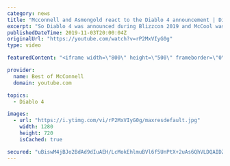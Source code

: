 ```yaml
---
category: news
title: "Mcconnell and Asmongold react to the Diablo 4 announcement | Diablo 4 | Blizzcon 2019"
excerpt: "So Diablo 4 was announced during Blizzcon 2019 and McCool was, for lack of better words, more than happy about it.... Mcconnell and Asmongold react to the ..."
publishedDateTime: 2019-11-03T20:00:04Z
originalUrl: "https://youtube.com/watch?v=rP2MxVIyG0g"
type: video

featuredContent: "<iframe width=\"800\" height=\"500\" frameborder=\"0\" src=\"https://www.youtube.com/embed/rP2MxVIyG0g\" allow=\"accelerometer; autoplay; encrypted-media; gyroscope; picture-in-picture\" allowfullscreen></iframe>"

provider:
  name: Best of McConnell
  domain: youtube.com

topics:
  - Diablo 4

images:
  - url: "https://i.ytimg.com/vi/rP2MxVIyG0g/maxresdefault.jpg"
    width: 1280
    height: 720
    isCached: true

secured: "uBiswM4jBJo2BdAd9dIuAEH/LcMokEhlmuBVl6f5UnPtX+2uAs6QhVLDQAIDZP7Otla/BM8RG59rsammVhF600gFq18X5as3p51fUPEkQDUA5g1KAE1l/FYSXGvAXZhy5O4pbFtpu/m63rIC5ZFbsADtWlPUl5BtqO4KH/IEee57E8TsAU6EmQKLRu1IEL6S6VIs/Rr2XwK7xm7tJSVsQ3AOLKhuEUtqsVL9UDv1dymTYBvJbPfZON80ZCXVBXrkkfP0mPNXUwc13A+vexoTmU/rGznQx+n1w2nJc4vTagxD3Zd0jZ1qn/A1czW0QGBwCG0ntcGnw0z/ec0Y9AZOuQX1QVxDp4oVIuGJi9XdeZfvs8GO61MlEIetQzQdZWqMCeslOrgfKuMrjr7AF91hU5xVC/NJ9wgYK6dPjIUAOQOKNl7V1OFn3TS76FlP6wIr;9wg8DZKf2oeaRre75jvl/w=="
---
```



